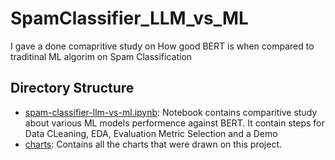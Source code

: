 # SpamClassifier_LLM_vs_ML
I gave a done comapritive study on How good BERT is when compared to traditinal ML algorim on Spam Classification

## Directory Structure
- [spam-classifier-llm-vs-ml.ipynb](./spam-classifier-llm-vs-ml.ipynb): Notebook contains comparitive study about various ML models performence against BERT. It contain steps for Data CLeaning, EDA, Evaluation Metric Selection and a Demo
- [charts](./charts): Contains all the charts that were drawn on this project.

